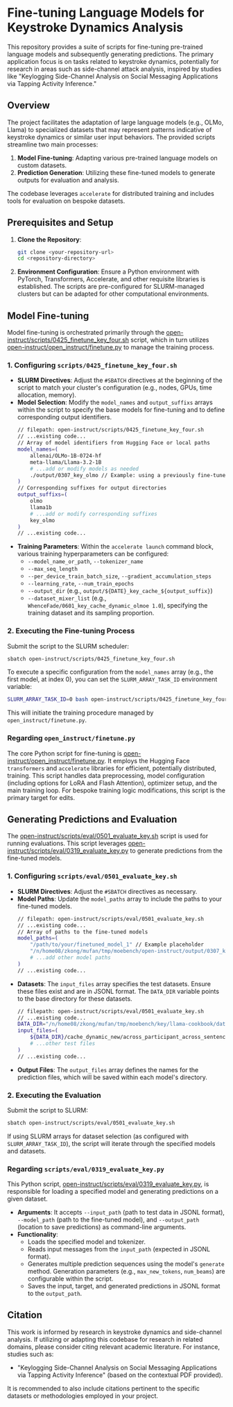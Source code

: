# Fine-tuning Language Models for Keystroke Dynamics Analysis

This repository provides a suite of scripts for fine-tuning pre-trained language models and subsequently generating predictions. The primary application focus is on tasks related to keystroke dynamics, potentially for research in areas such as side-channel attack analysis, inspired by studies like "Keylogging Side-Channel Analysis on Social Messaging Applications via Tapping Activity Inference."

## Overview

The project facilitates the adaptation of large language models (e.g., OLMo, Llama) to specialized datasets that may represent patterns indicative of keystroke dynamics or similar user input behaviors. The provided scripts streamline two main processes:
1.  **Model Fine-tuning**: Adapting various pre-trained language models on custom datasets.
2.  **Prediction Generation**: Utilizing these fine-tuned models to generate outputs for evaluation and analysis.

The codebase leverages `accelerate` for distributed training and includes tools for evaluation on bespoke datasets.

## Prerequisites and Setup

1.  **Clone the Repository**:
    ```bash
    git clone <your-repository-url>
    cd <repository-directory>
    ```
2.  **Environment Configuration**:
    Ensure a Python environment with PyTorch, Transformers, Accelerate, and other requisite libraries is established. The scripts are pre-configured for SLURM-managed clusters but can be adapted for other computational environments.

## Model Fine-tuning

Model fine-tuning is orchestrated primarily through the [open-instruct/scripts/0425_finetune_key_four.sh](open-instruct/scripts/0425_finetune_key_four.sh) script, which in turn utilizes [open-instruct/open_instruct/finetune.py](open-instruct/open_instruct/finetune.py) to manage the training process.

### 1. Configuring `scripts/0425_finetune_key_four.sh`
   - **SLURM Directives**: Adjust the `#SBATCH` directives at the beginning of the script to match your cluster's configuration (e.g., nodes, GPUs, time allocation, memory).
   - **Model Selection**: Modify the `model_names` and `output_suffixs` arrays within the script to specify the base models for fine-tuning and to define corresponding output identifiers.
     ````bash
     // filepath: open-instruct/scripts/0425_finetune_key_four.sh
     // ...existing code...
     // Array of model identifiers from Hugging Face or local paths
     model_names=(
         allenai/OLMo-1B-0724-hf
         meta-llama/Llama-3.2-1B
         # ...add or modify models as needed
         ./output/0307_key_olmo // Example: using a previously fine-tuned model as a base
     )
     // Corresponding suffixes for output directories
     output_suffixs=(
         olmo
         llama1b
         # ...add or modify corresponding suffixes
         key_olmo
     )
     // ...existing code...
     ````
   - **Training Parameters**: Within the `accelerate launch` command block, various training hyperparameters can be configured:
     - `--model_name_or_path`, `--tokenizer_name`
     - `--max_seq_length`
     - `--per_device_train_batch_size`, `--gradient_accumulation_steps`
     - `--learning_rate`, `--num_train_epochs`
     - `--output_dir` (e.g., `output/${DATE}_key_cache_${output_suffix}`)
     - `--dataset_mixer_list` (e.g., `WhenceFade/0601_key_cache_dynamic_olmoe 1.0`), specifying the training dataset and its sampling proportion.

### 2. Executing the Fine-tuning Process
   Submit the script to the SLURM scheduler:
   ```bash
   sbatch open-instruct/scripts/0425_finetune_key_four.sh
   ```
   To execute a specific configuration from the `model_names` array (e.g., the first model, at index 0), you can set the `SLURM_ARRAY_TASK_ID` environment variable:
   ```bash
   SLURM_ARRAY_TASK_ID=0 bash open-instruct/scripts/0425_finetune_key_four.sh
   ```
   This will initiate the training procedure managed by `open_instruct/finetune.py`.

### Regarding `open_instruct/finetune.py`
   The core Python script for fine-tuning is [open-instruct/open_instruct/finetune.py](open-instruct/open_instruct/finetune.py). It employs the Hugging Face `transformers` and `accelerate` libraries for efficient, potentially distributed, training. This script handles data preprocessing, model configuration (including options for LoRA and Flash Attention), optimizer setup, and the main training loop. For bespoke training logic modifications, this script is the primary target for edits.

## Generating Predictions and Evaluation

The [open-instruct/scripts/eval/0501_evaluate_key.sh](open-instruct/scripts/eval/0501_evaluate_key.sh) script is used for running evaluations. This script leverages [open-instruct/scripts/eval/0319_evaluate_key.py](open-instruct/scripts/eval/0319_evaluate_key.py) to generate predictions from the fine-tuned models.

### 1. Configuring `scripts/eval/0501_evaluate_key.sh`
   - **SLURM Directives**: Adjust the `#SBATCH` directives as necessary.
   - **Model Paths**: Update the `model_paths` array to include the paths to your fine-tuned models.
     ````bash
     // filepath: open-instruct/scripts/eval/0501_evaluate_key.sh
     // ...existing code...
     // Array of paths to the fine-tuned models
     model_paths=(
         "/path/to/your/finetuned_model_1" // Example placeholder
         "/n/home08/zkong/mufan/tmp/moebench/open-instruct/output/0307_key_olmo" // Example from script
         # ...add other model paths
     )
     // ...existing code...
     ````
   - **Datasets**: The `input_files` array specifies the test datasets. Ensure these files exist and are in JSONL format. The `DATA_DIR` variable points to the base directory for these datasets.
     ````bash
     // filepath: open-instruct/scripts/eval/0501_evaluate_key.sh
     // ...existing code...
     DATA_DIR="/n/home08/zkong/mufan/tmp/moebench/key/llama-cookbook/data/" // Ensure this path is correct
     input_files=(
         ${DATA_DIR}/cache_dynamic_new/across_participant_across_sentence_test.jsonl
         # ...other test files
     )
     // ...existing code...
     ````
   - **Output Files**: The `output_files` array defines the names for the prediction files, which will be saved within each model's directory.

### 2. Executing the Evaluation
   Submit the script to SLURM:
   ```bash
   sbatch open-instruct/scripts/eval/0501_evaluate_key.sh
   ```
   If using SLURM arrays for dataset selection (as configured with `SLURM_ARRAY_TASK_ID`), the script will iterate through the specified models and datasets.

### Regarding `scripts/eval/0319_evaluate_key.py`
   This Python script, [open-instruct/scripts/eval/0319_evaluate_key.py](open-instruct/scripts/eval/0319_evaluate_key.py), is responsible for loading a specified model and generating predictions on a given dataset.
   - **Arguments**: It accepts `--input_path` (path to test data in JSONL format), `--model_path` (path to the fine-tuned model), and `--output_path` (location to save predictions) as command-line arguments.
   - **Functionality**:
     - Loads the specified model and tokenizer.
     - Reads input messages from the `input_path` (expected in JSONL format).
     - Generates multiple prediction sequences using the model's `generate` method. Generation parameters (e.g., `max_new_tokens`, `num_beams`) are configurable within the script.
     - Saves the input, target, and generated predictions in JSONL format to the `output_path`.

## Citation

This work is informed by research in keystroke dynamics and side-channel analysis. If utilizing or adapting this codebase for research in related domains, please consider citing relevant academic literature. For instance, studies such as:

*   "Keylogging Side-Channel Analysis on Social Messaging Applications via Tapping Activity Inference" (based on the contextual PDF provided).

It is recommended to also include citations pertinent to the specific datasets or methodologies employed in your project.
